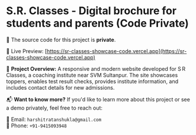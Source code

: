 # S.R. Classes - Digital brochure for students and parents (Code Private)

🚫 The source code for this project is **private**.

🔗 Live Preview: [https://sr-classes-showcase-code.vercel.app](https://sr-classes-showcase-code.vercel.app)

📌 **Project Overview:**
A responsive and modern website developed for S R Classes, a coaching institute near SVM Sultanpur. The site showcases toppers, enables test result checks, provides institute information, and includes contact details for new admissions.

📬 **Want to know more?**
If you'd like to learn more about this project or see a demo privately, feel free to reach out:

📧 Email: `harshitratanshukla@gmail.com`  
📱 Phone: `+91-9415093948`
